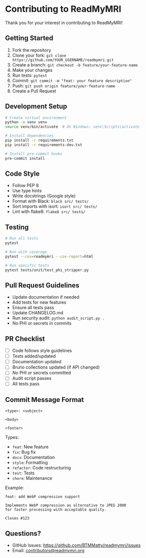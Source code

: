 # Contributing to ReadMyMRI

Thank you for your interest in contributing to ReadMyMRI!

## Getting Started

1. Fork the repository
2. Clone your fork: `git clone https://github.com/YOUR_USERNAME/readmymri.git`
3. Create a branch: `git checkout -b feature/your-feature-name`
4. Make your changes
5. Run tests: `pytest`
6. Commit: `git commit -m "feat: your feature description"`
7. Push: `git push origin feature/your-feature-name`
8. Create a Pull Request

## Development Setup

```bash
# Create virtual environment
python -m venv venv
source venv/bin/activate  # On Windows: venv\Scripts\activate

# Install dependencies
pip install -r requirements.txt
pip install -r requirements-dev.txt

# Install pre-commit hooks
pre-commit install
```

## Code Style

- Follow PEP 8
- Use type hints
- Write docstrings (Google style)
- Format with Black: `black src/ tests/`
- Sort imports with isort: `isort src/ tests/`
- Lint with flake8: `flake8 src/ tests/`

## Testing

```bash
# Run all tests
pytest

# Run with coverage
pytest --cov=readmymri --cov-report=html

# Run specific tests
pytest tests/unit/test_phi_stripper.py
```

## Pull Request Guidelines

- Update documentation if needed
- Add tests for new features
- Ensure all tests pass
- Update CHANGELOG.md
- Run security audit: `python audit_script.py .`
- No PHI or secrets in commits

## PR Checklist

- [ ] Code follows style guidelines
- [ ] Tests added/updated
- [ ] Documentation updated
- [ ] Bruno collections updated (if API changed)
- [ ] No PHI or secrets committed
- [ ] Audit script passes
- [ ] All tests pass

## Commit Message Format

```
<type>: <subject>

<body>

<footer>
```

Types:
- `feat`: New feature
- `fix`: Bug fix
- `docs`: Documentation
- `style`: Formatting
- `refactor`: Code restructuring
- `test`: Tests
- `chore`: Maintenance

Example:
```
feat: add WebP compression support

Implements WebP compression as alternative to JPEG 2000
for faster processing with acceptable quality.

Closes #123
```

## Questions?

- GitHub Issues: https://github.com/BTMMatty/readmymri/issues
- Email: contributors@readmymri.org

